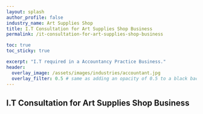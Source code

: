 ```yaml
---
layout: splash 
author_profile: false 
industry_name: Art Supplies Shop
title: I.T Consultation for Art Supplies Shop Business
permalink: /it-consultation-for-art-supplies-shop-business

toc: true
toc_sticky: true

excerpt: "I.T required in a Accountancy Practice Business."
header:
  overlay_image: /assets/images/industries/accountant.jpg
  overlay_filter: 0.5 # same as adding an opacity of 0.5 to a black background
---
```


## I.T Consultation for Art Supplies Shop Business